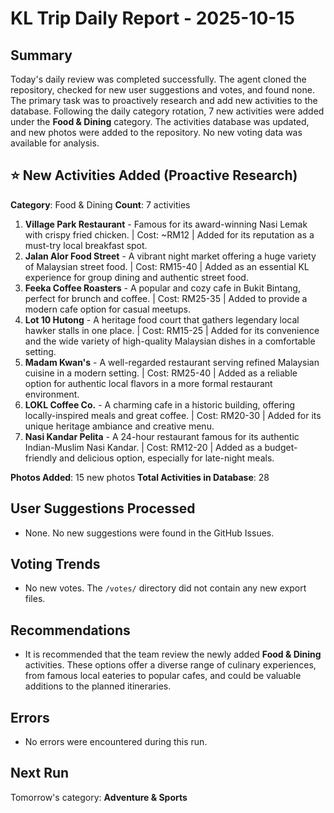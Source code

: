 # KL Trip Daily Report - 2025-10-15

## Summary

Today's daily review was completed successfully. The agent cloned the repository, checked for new user suggestions and votes, and found none. The primary task was to proactively research and add new activities to the database. Following the daily category rotation, 7 new activities were added under the **Food & Dining** category. The activities database was updated, and new photos were added to the repository. No new voting data was available for analysis.

## ⭐ New Activities Added (Proactive Research)

**Category**: Food & Dining
**Count**: 7 activities

1.  **Village Park Restaurant** - Famous for its award-winning Nasi Lemak with crispy fried chicken. | Cost: ~RM12 | Added for its reputation as a must-try local breakfast spot.
2.  **Jalan Alor Food Street** - A vibrant night market offering a huge variety of Malaysian street food. | Cost: RM15-40 | Added as an essential KL experience for group dining and authentic street food.
3.  **Feeka Coffee Roasters** - A popular and cozy cafe in Bukit Bintang, perfect for brunch and coffee. | Cost: RM25-35 | Added to provide a modern cafe option for casual meetups.
4.  **Lot 10 Hutong** - A heritage food court that gathers legendary local hawker stalls in one place. | Cost: RM15-25 | Added for its convenience and the wide variety of high-quality Malaysian dishes in a comfortable setting.
5.  **Madam Kwan's** - A well-regarded restaurant serving refined Malaysian cuisine in a modern setting. | Cost: RM25-40 | Added as a reliable option for authentic local flavors in a more formal restaurant environment.
6.  **LOKL Coffee Co.** - A charming cafe in a historic building, offering locally-inspired meals and great coffee. | Cost: RM20-30 | Added for its unique heritage ambiance and creative menu.
7.  **Nasi Kandar Pelita** - A 24-hour restaurant famous for its authentic Indian-Muslim Nasi Kandar. | Cost: RM12-20 | Added as a budget-friendly and delicious option, especially for late-night meals.

**Photos Added**: 15 new photos
**Total Activities in Database**: 28

## User Suggestions Processed

- None. No new suggestions were found in the GitHub Issues.

## Voting Trends

- No new votes. The `/votes/` directory did not contain any new export files.

## Recommendations

- It is recommended that the team review the newly added **Food & Dining** activities. These options offer a diverse range of culinary experiences, from famous local eateries to popular cafes, and could be valuable additions to the planned itineraries.

## Errors

- No errors were encountered during this run.

## Next Run

Tomorrow's category: **Adventure & Sports**

